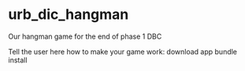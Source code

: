 # urb_dic_hangman
Our hangman game for the end of phase 1 DBC

Tell the user here how to make your game work:
download app
bundle install
